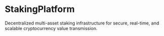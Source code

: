 # StakingPlatform
Decentralized multi-asset staking infrastructure for secure, real-time, and scalable cryptocurrency value transmission.
